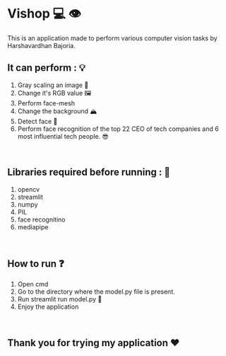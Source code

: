 # Vishop 💻 👁️
This is an application made to perform various computer vision tasks by Harshavardhan Bajoria. 
</br>

## It can perform : 💡
1) Gray scaling an image 🔲
2) Change it's RGB value 🖼️
3) Perform face-mesh
4) Change the background 🏔️
5) Detect face 🤠
6) Perform face recognition of the top 22 CEO of tech companies and 6 most influential tech people. 😎
</br>

## Libraries required before running : 📔
1) opencv
2) streamlit
3) numpy
4) PIL
5) face recognitino
6) mediapipe
</br>

## How to run ❓
1) Open cmd
2) Go to the directory where the model.py file is present.
3) Run streamlit run model.py 🏃
4) Enjoy the application

</br>

## Thank you for trying my application ❤️

